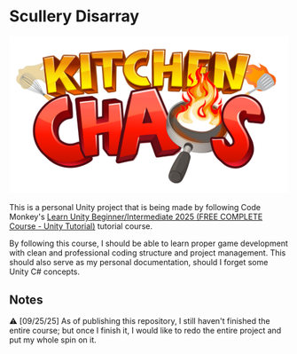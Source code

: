 # Scullery Disarray

![alt text](Assets/_Assets/Textures/KitchenChaosLogo.png)

This is a personal Unity project that is being made by following Code Monkey's [Learn Unity Beginner/Intermediate 2025 (FREE COMPLETE Course - Unity Tutorial)](https://www.youtube.com/watch?v=AmGSEH7QcDg&list=PLzDRvYVwl53uAyV0SjL_3d_IoRDiybAdN&index=3&t=12308s) tutorial course.

By following this course, I should be able to learn proper game development with clean and professional coding structure and project management. This should also serve as my personal documentation, should I forget some Unity C# concepts.

## Notes
⚠️ [09/25/25] As of publishing this repository, I still haven't finished the entire course; but once I finish it, I would like to redo the entire project and put my whole spin on it.
